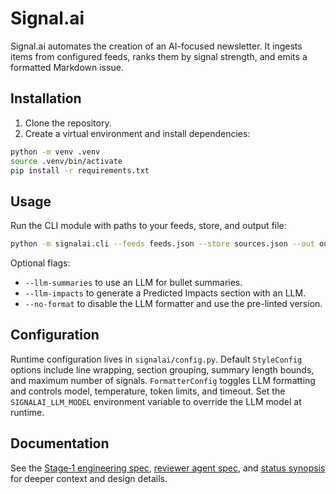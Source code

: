 # Signal.ai

Signal.ai automates the creation of an AI-focused newsletter. It ingests items from configured feeds, ranks them by signal strength, and emits a formatted Markdown issue.

## Installation

1. Clone the repository.
2. Create a virtual environment and install dependencies:

```bash
python -m venv .venv
source .venv/bin/activate
pip install -r requirements.txt
```

## Usage

Run the CLI module with paths to your feeds, store, and output file:

```bash
python -m signalai.cli --feeds feeds.json --store sources.json --out out/newsletter.md --k 10
```

Optional flags:

- `--llm-summaries` to use an LLM for bullet summaries.
- `--llm-impacts` to generate a Predicted Impacts section with an LLM.
- `--no-format` to disable the LLM formatter and use the pre-linted version.

## Configuration

Runtime configuration lives in `signalai/config.py`. Default `StyleConfig` options include line wrapping, section grouping, summary length bounds, and maximum number of signals. `FormatterConfig` toggles LLM formatting and controls model, temperature, token limits, and timeout. Set the `SIGNALAI_LLM_MODEL` environment variable to override the LLM model at runtime.

## Documentation

See the [Stage‑1 engineering spec](docs/signal-spec-stage-1.md), [reviewer agent spec](docs/reviewer-agent-spec.md), and [status synopsis](docs/status-synopsis.md) for deeper context and design details.
